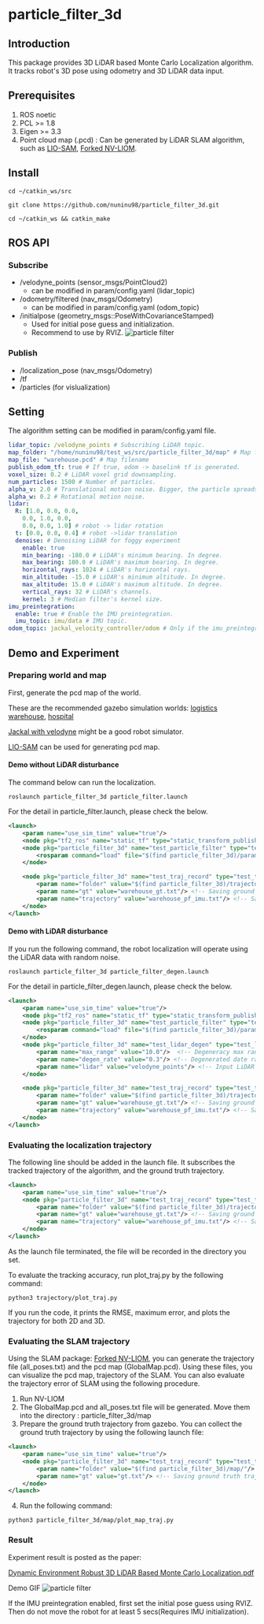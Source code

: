 # particle_filter_3d

## Introduction
This package provides 3D LiDAR based Monte Carlo Localization algorithm. It tracks robot's 3D pose using odometry and 3D LiDAR data input. 

## Prerequisites
1. ROS noetic
2. PCL >= 1.8
3. Eigen >= 3.3
4. Point cloud map (.pcd) : Can be generated by LiDAR SLAM algorithm, such as [LIO-SAM](https://github.com/TixiaoShan/LIO-SAM), [Forked NV-LIOM](https://github.com/nuninu98/nv_liom).


## Install
```
cd ~/catkin_ws/src

git clone https://github.com/nuninu98/particle_filter_3d.git

cd ~/catkin_ws && catkin_make
```

## ROS API
### Subscribe
- /velodyne_points (sensor_msgs/PointCloud2)
  - can be modified in param/config.yaml (lidar_topic)
- /odometry/filtered (nav_msgs/Odometry)
  - can be modified in param/config.yaml (odom_topic)
- /initialpose (geometry_msgs::PoseWithCovarianceStamped)
  - Used for initial pose guess and initialization. 
  - Recommend to use by RVIZ.
  ![particle filter](https://github.com/user-attachments/assets/603fefd0-4ad9-43c5-9679-65cfef9ccccd)
### Publish
- /localization_pose (nav_msgs/Odometry)
- /tf
- /particles (for vislualization)

## Setting
The algorithm setting can be modified in param/config.yaml file.

```yaml
lidar_topic: /velodyne_points # Subscribing LiDAR topic.
map_folder: "/home/nuninu98/test_ws/src/particle_filter_3d/map" # Map folder
map_file: "warehouse.pcd" # Map filename
publish_odom_tf: true # If true, odom -> baselink tf is generated.
voxel_size: 0.2 # LiDAR voxel grid downsampling. 
num_particles: 1500 # Number of particles.
alpha_v: 2.0 # Translational motion noise. Bigger, the particle spreads wider.
alpha_w: 0.2 # Rotational motion noise. 
lidar:
  R: [1.0, 0.0, 0.0,
    0.0, 1.0, 0.0,
    0.0, 0.0, 1.0] # robot -> lidar rotation
  t: [0.0, 0.0, 0.4] # robot ->lidar translation
  denoise: # Denoising LiDAR for foggy experiment
    enable: true 
    min_bearing: -180.0 # LiDAR's minimum bearing. In degree.
    max_bearing: 180.0 # LiDAR's maximum bearing. In degree.
    horizontal_rays: 1024 # LiDAR's horizontal rays.
    min_altitude: -15.0 # LiDAR's minimum altitude. In degree.
    max_altitude: 15.0 # LiDAR's maximum altitude. In degree.
    vertical_rays: 32 # LiDAR's channels.
    kernel: 3 # Median filter's kernel size.
imu_preintegration:
  enable: true # Enable the IMU preintegration.
  imu_topic: imu/data # IMU topic.
odom_topic: jackal_velocity_controller/odom # Only if the imu_preintegration disabled.
```

## Demo and Experiment

### Preparing world and map
First, generate the pcd map of the world.

These are the recommended gazebo simulation worlds: [logistics warehouse](https://github.com/belal-ibrahim/dynamic_logistics_warehouse), [hospital](https://github.com/aws-robotics/aws-robomaker-hospital-world)

[Jackal with velodyne](https://github.com/TixiaoShan/jackal_velodyne) might be a good robot simulator.

[LIO-SAM](https://github.com/TixiaoShan/LIO-SAM) can be used for generating pcd map.

#### Demo without LiDAR disturbance
The command below can run the localization. 
```
roslaunch particle_filter_3d particle_filter.launch
```

For the detail in particle_filter.launch, please check the below. 

```xml
<launch>
    <param name="use_sim_time" value="true"/>
    <node pkg="tf2_ros" name="static_tf" type="static_transform_publisher" args="0 0 0.4 0 0 0 1 base_link velodyne"/> <!-- For visualization-->
    <node pkg="particle_filter_3d" name="test_particle_filter" type="test_particle_filter" output="screen">
        <rosparam command="load" file="$(find particle_filter_3d)/param/config.yaml" />
    </node>

    <node pkg="particle_filter_3d" name="test_traj_record" type="test_traj_record" output="screen"> <!-- For recording data. You can disable this node if you do not need an evaluation. -->
        <param name="folder" value="$(find particle_filter_3d)/trajectory/"/> <!-- Data saving folder directory -->
        <param name="gt" value="warehouse_gt.txt"/> <!-- Saving ground truth trajectory  -->
        <param name="trajectory" value="warehouse_pf_imu.txt"/> <!-- Saving generated trajectory by this algorithm -->
    </node>
</launch>
```



#### Demo with LiDAR disturbance
If you run the following command, the robot localization will operate using the LiDAR data with random noise.
```
roslaunch particle_filter_3d particle_filter_degen.launch
```

For the detail in particle_filter_degen.launch, please check the below. 

```xml
<launch>
    <param name="use_sim_time" value="true"/>
    <node pkg="tf2_ros" name="static_tf" type="static_transform_publisher" args="0 0 0.4 0 0 0 1 base_link velodyne"/>
    <node pkg="particle_filter_3d" name="test_particle_filter" type="test_particle_filter" output="screen">
        <rosparam command="load" file="$(find particle_filter_3d)/param/config_degen.yaml" />
    </node>
    <node pkg="particle_filter_3d" name="test_lidar_degen" type="test_lidar_degen" output="screen"> <!-- Generating degenerated LiDAR data-->
        <param name="max_range" value="10.0"/>  <!-- Degeneracy max range -->
        <param name="degen_rate" value="0.3"/> <!-- Degenerated date rate out of the total input -->
        <param name="lidar" value="velodyne_points"/> <!-- Input LiDAR pointcloud -->
    </node>

    <node pkg="particle_filter_3d" name="test_traj_record" type="test_traj_record" output="screen"> <!-- For recording data. You can disable this node if you do not need an evaluation. -->
        <param name="folder" value="$(find particle_filter_3d)/trajectory/"/> <!-- Data saving folder directory -->
        <param name="gt" value="warehouse_gt.txt"/> <!-- Saving ground truth trajectory  -->
        <param name="trajectory" value="warehouse_pf_imu.txt"/> <!-- Saving generated trajectory by this algorithm -->
    </node>
</launch>
```
### Evaluating the localization trajectory

The following line should be added in the launch file. It subscribes the tracked trajectory of the algorithm, and the ground truth trajectory. 
```xml
<launch>
    <param name="use_sim_time" value="true"/>
    <node pkg="particle_filter_3d" name="test_traj_record" type="test_traj_record" output="screen"> <!-- For recording data. You can disable this node if you do not need an evaluation. -->
        <param name="folder" value="$(find particle_filter_3d)/trajectory/"/> <!-- Data saving folder directory -->
        <param name="gt" value="warehouse_gt.txt"/> <!-- Saving ground truth trajectory  -->
        <param name="trajectory" value="warehouse_pf_imu.txt"/> <!-- Saving generated trajectory by this algorithm -->
    </node>
</launch>
```

As the launch file terminated, the file will be recorded in the directory you set.

To evaluate the tracking accuracy, run plot_traj.py by the following command:
```
python3 trajectory/plot_traj.py
```
If you run the code, it prints the RMSE, maximum error, and plots the trajectory for both 2D and 3D. 

### Evaluating the SLAM trajectory
Using the SLAM package: [Forked NV-LIOM](https://github.com/nuninu98/nv_liom), you can generate the trajectory file (all_poses.txt) and the pcd map (GlobalMap.pcd). Using these files, you can visualize the pcd map, trajectory of the SLAM. You can also evaluate the trajectory error of SLAM using the following procedure.

1. Run NV-LIOM
2. The GlobalMap.pcd and all_poses.txt file will be generated. Move them into the directory : particle_filter_3d/map
3. Prepare the ground truth trajectory from gazebo. You can collect the ground truth trajectory by using the following launch file:
```xml
<launch>
    <param name="use_sim_time" value="true"/>
    <node pkg="particle_filter_3d" name="test_traj_record" type="test_traj_record" output="screen"> <!-- For recording data. You can disable this node if you do not need an evaluation. -->
        <param name="folder" value="$(find particle_filter_3d)/map/"/> <!-- Data saving folder directory -->
        <param name="gt" value="gt.txt"/> <!-- Saving ground truth trajectory  -->
    </node>
</launch>
```
4. Run the following command:
```
python3 particle_filter_3d/map/plot_map_traj.py
```

### Result
Experiment result is posted as the paper:

[Dynamic Environment Robust 3D LiDAR Based Monte Carlo Localization.pdf](https://github.com/user-attachments/files/15924770/Dynamic.Environment.Robust.3D.LiDAR.Based.Monte.Carlo.Localization.pdf)

Demo GIF
![particle filter](https://github.com/nuninu98/particle_filter_3d/assets/36870891/81c6ba3e-2962-4cfb-a360-70ef27d6d3da)

If the IMU preintegration enabled, first set the initial pose guess using RVIZ. Then do not move the robot for at least 5 secs(Requires IMU initialization).